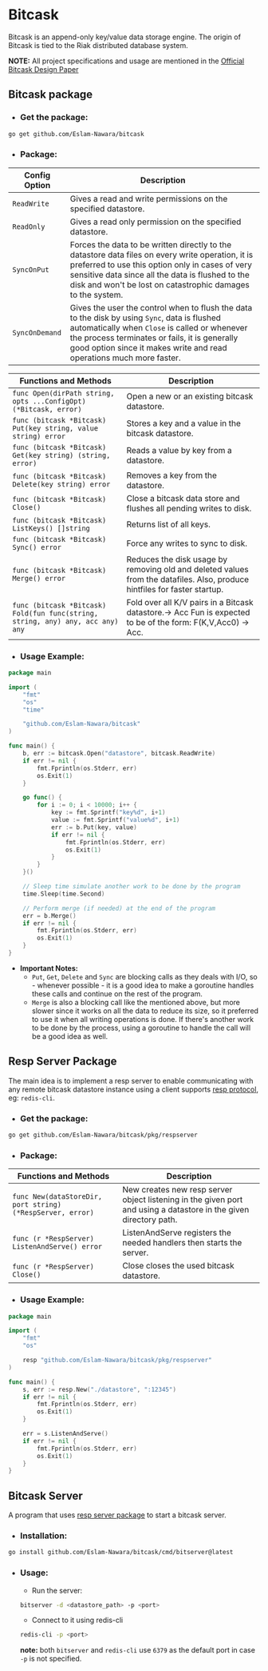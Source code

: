 # Bitcask
Bitcask is an append-only key/value data storage engine. The origin of Bitcask is tied to the Riak distributed database system.

**NOTE:** All project specifications and usage are mentioned in the [Official Bitcask Design Paper](https://riak.com/assets/bitcask-intro.pdf)

## Bitcask package

- ### Get the package:
```sh
go get github.com/Eslam-Nawara/bitcask
```
- ### Package:
| Config Option                                                 | Description                                            |
|---------------------------------------------------------------|--------------------------------------------------------|
| `ReadWrite` | Gives a read and write permissions on the specified datastore. |
| `ReadOnly` | Gives a read only permission on the specified datastore. |
| `SyncOnPut` | Forces the data to be written directly to the datastore data files on every write operation, it is preferred to use this option only in cases of very sensitive data since all the data is flushed to the disk and won't be lost on catastrophic damages to the system. |
| `SyncOnDemand` | Gives the user the control when to flush the data to the disk by using ```Sync```, data is flushed automatically when ```Close``` is called or whenever the process terminates or fails, it is generally good option since it makes write and read operations much more faster. |

| Functions and Methods                                                     | Description                                |
|---------------------------------------------------------------|--------------------------------------------------------|
| `func Open(dirPath string, opts ...ConfigOpt) (*Bitcask, error)` | Open a new or an existing bitcask datastore. |
| `func (bitcask *Bitcask) Put(key string, value string) error` | Stores a key and a value in the bitcask datastore. |
| `func (bitcask *Bitcask) Get(key string) (string, error)` | Reads a value by key from a datastore. |
| `func (bitcask *Bitcask) Delete(key string) error` | Removes a key from the datastore. |
| `func (bitcask *Bitcask) Close()` | Close a bitcask data store and flushes all pending writes to disk. |
| `func (bitcask *Bitcask) ListKeys() []string` | Returns list of all keys. |
| `func (bitcask *Bitcask) Sync() error` | Force any writes to sync to disk. |
| `func (bitcask *Bitcask) Merge() error` | Reduces the disk usage by removing old and deleted values from the datafiles. Also, produce hintfiles for faster startup. |
| `func (bitcask *Bitcask) Fold(fun func(string, string, any) any, acc any) any` | Fold over all K/V pairs in a Bitcask datastore.→ Acc Fun is expected to be of the form: F(K,V,Acc0) → Acc. |

- ### Usage Example:
```go
package main

import (
	"fmt"
	"os"
	"time"

	"github.com/Eslam-Nawara/bitcask"
)

func main() {
	b, err := bitcask.Open("datastore", bitcask.ReadWrite)
	if err != nil {
		fmt.Fprintln(os.Stderr, err)
		os.Exit(1)
	}

	go func() {
		for i := 0; i < 10000; i++ {
			key := fmt.Sprintf("key%d", i+1)
			value := fmt.Sprintf("value%d", i+1)
			err := b.Put(key, value)
			if err != nil {
				fmt.Fprintln(os.Stderr, err)
				os.Exit(1)
			}
		}
	}()

	// Sleep time simulate another work to be done by the program
	time.Sleep(time.Second)

	// Perform merge (if needed) at the end of the program
	err = b.Merge()
	if err != nil {
		fmt.Fprintln(os.Stderr, err)
		os.Exit(1)
	}
}
```
- **Important Notes:**
    - `Put`, `Get`, `Delete` and `Sync` are blocking calls as they deals with I/O, so - whenever possible - it is a good idea to make a goroutine handles these calls and continue on the rest of the program.
    - `Merge` is also a blocking call like the mentioned above, but more slower since it works on all the data to reduce its size, so it preferred to use it when all writing operations is done. If there's another work to be done by the process, using a goroutine to handle the call will be a good idea as well.

## Resp Server Package
The main idea is to implement a resp server to enable communicating with any remote bitcask datastore instance using a client supports [resp protocol](https://redis.io/docs/reference/protocol-spec/), eg: `redis-cli`.
- ### Get the package:
```sh
go get github.com/Eslam-Nawara/bitcask/pkg/respserver
```
- ### Package:
| Functions and Methods                                                 | Description                                            |
|---------------------------------------------------------------|--------------------------------------------------------|
| `func New(dataStoreDir, port string) (*RespServer, error)`| New creates new resp server object listening in the given port and using a datastore in the given directory path. |
| `func (r *RespServer) ListenAndServe() error`| ListenAndServe registers the needed handlers then starts the server. |
| `func (r *RespServer) Close()`| Close closes the used bitcask datastore. |

- ### Usage Example:
```go
package main

import (
	"fmt"
	"os"

	resp "github.com/Eslam-Nawara/bitcask/pkg/respserver"
)

func main() {
	s, err := resp.New("./datastore", ":12345")
	if err != nil {
		fmt.Fprintln(os.Stderr, err)
		os.Exit(1)
	}

	err = s.ListenAndServe()
	if err != nil {
		fmt.Fprintln(os.Stderr, err)
		os.Exit(1)
	}
}
```

## Bitcask Server
A program that uses [resp server package](#resp-server-package) to start a bitcask server.
- ### Installation:
```sh
go install github.com/Eslam-Nawara/bitcask/cmd/bitserver@latest
```

- ### Usage:
    - Run the server:
    ```sh
    bitserver -d <datastore_path> -p <port>
    ```
    - Connect to it using redis-cli
    ```sh
    redis-cli -p <port>
    ```
    **note:** both `bitserver` and `redis-cli` use `6379` as the default port in case `-p` is not specified.
